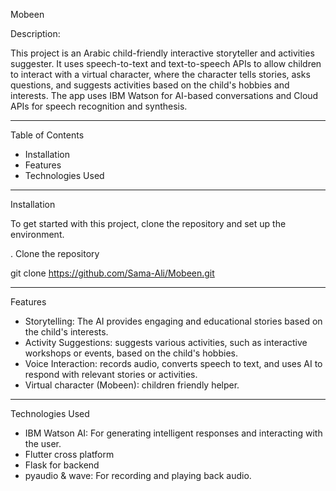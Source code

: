 Mobeen

Description:

This project is an Arabic child-friendly interactive storyteller and activities suggester. It uses speech-to-text and text-to-speech APIs to allow children to interact with a virtual character, where the character tells stories, asks questions, and suggests activities based on the child's hobbies and interests. The app uses IBM Watson for AI-based conversations and Cloud APIs for speech recognition and synthesis.

---

Table of Contents

- Installation
- Features
- Technologies Used

---

Installation

To get started with this project, clone the repository and set up the environment.

. Clone the repository

   
   git clone https://github.com/Sama-Ali/Mobeen.git

---


Features

- Storytelling: The AI provides engaging and educational stories based on the child's interests.
- Activity Suggestions: suggests various activities, such as interactive workshops or events, based on the child's hobbies.
- Voice Interaction: records audio, converts speech to text, and uses AI to respond with relevant stories or activities.
- Virtual character (Mobeen): children friendly helper.

---

Technologies Used

- IBM Watson AI: For generating intelligent responses and interacting with the user.
- Flutter cross platform 
- Flask for backend
- pyaudio & wave: For recording and playing back audio.
